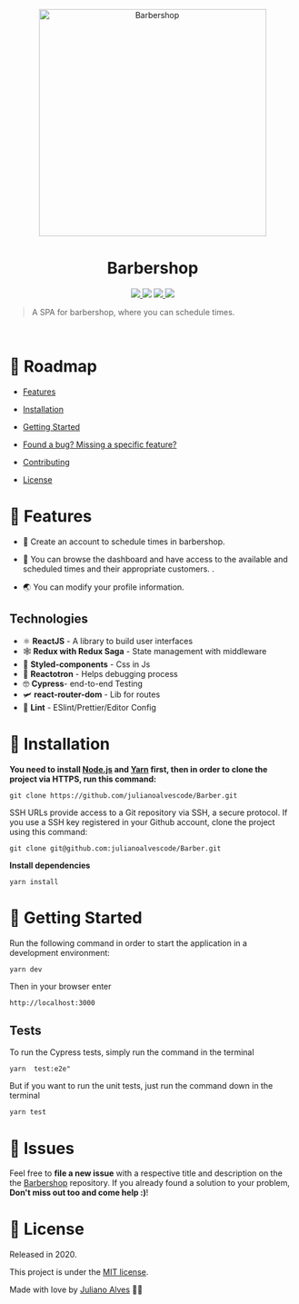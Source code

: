 
<p  align="center">
<img  src="https://media1.giphy.com/media/zjdWIkMmV9lK/giphy.gif?cid=ecf05e47bbb850ef5ce18b5c5252e7fe10ee5bf80e590f7d&rid=giphy.gif"  width="400" alt="Barbershop">
</p>


<h1 align="center">Barbershop</h1>



<p  align="center">
<a  href="">
<img  src="https://img.shields.io/github/repo-size/julianoalvescode/Barber" />
</a>
<img  src="https://img.shields.io/badge/author-Juliano%20Alves-red" />
</a>
<a  href="">
<img  src="https://img.shields.io/github/stars/julianoalvescode/Barber" />
</a>
<a  href="">
<img  src="https://img.shields.io/github/license/julianoalvescode/Barber" />
</a>

</p>




> A SPA for barbershop, where you can schedule times.



<br />




# :pushpin: Roadmap



* [Features](#rocket-features)

* [Installation](#construction_worker-installation)


* [Getting Started](#runner-getting-started)


* [Found a bug? Missing a specific feature?](#bug-issues)

* [Contributing](#tada-contributing)

* [License](#closed_book-license)




# :rocket: Features



 * 🍕 Create an account to schedule times in barbershop.

 * 📨 You can browse the dashboard and have access to the available and scheduled times and their appropriate customers. .

 * 🌏 You can modify your profile information.

## Technologies

 * ⚛ **ReactJS** - A library to build user interfaces
 *  🕸 **Redux with Redux Saga** - State management with middleware
 * 💅 **Styled-components** - Css in Js
 * 🤖 **Reactotron** - Helps debugging process
 * 🤓 **Cypress**-  end-to-end Testing
 * 🛩 **react-router-dom** - Lib for routes
 * 💆 **Lint** - ESlint/Prettier/Editor Config





# :construction_worker: Installation



**You need to install [Node.js](https://nodejs.org/en/download/) and [Yarn](https://yarnpkg.com/) first, then in order to clone the project via HTTPS, run this command:**



```git clone https://github.com/julianoalvescode/Barber.git```



SSH URLs provide access to a Git repository via SSH, a secure protocol. If you use a SSH key registered in your Github account, clone the project using this command:



```git clone git@github.com:julianoalvescode/Barber.git```



**Install dependencies**



```yarn install```







# :runner: Getting Started





Run the following command in order to start the application in a development environment:



```yarn dev```

  Then in your browser enter

    http://localhost:3000

## Tests
To run the Cypress tests, simply run the command in the terminal

    yarn  test:e2e"

But if you want to run the unit tests, just run the command down in the terminal

    yarn test

# :bug: Issues



Feel free to **file a new issue** with a respective title and description on the the [Barbershop](https://github.com/julianoalvescode/Barber) repository. If you already found a solution to your problem, **Don't miss out too and come help :)**!






# :closed_book: License



Released in 2020.

This project is under the [MIT license](https://github.com/julianoalvescode/Barber/blob/master/LICENSE.md).



Made with love by [Juliano Alves](https://github.com/julianoalvescode) 💜🚀
